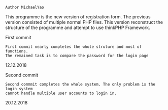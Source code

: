 ﻿    Author MichaelYao

This programme is the new version of registration form. The previous version consisted of multiple normal PHP files.
This version reconstruct the structure of the programme and attempt to use thinkPHP Framework.

First commit 
  
    First commit nearly completes the whole struture and most of functions.
    The remained task is to compare the password for the login page
    
12.12.2018

Second commit

    Second commmit completes the whole system. The only problem is the login system
    cannot handle multiple user accounts to login in.
20.12.2018
